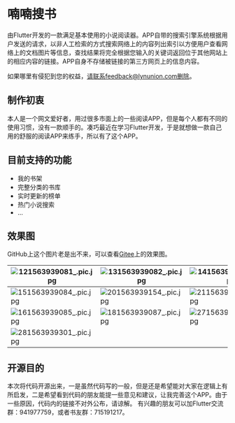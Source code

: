 # 喃喃搜书
由Flutter开发的一款满足基本使用的小说阅读器。APP自带的搜索引擎系统根据用户发送的请求，以非人工检索的方式搜索网络上的内容列出索引以方便用户查看网络上的文档图片等信息，查找结果将完全根据您输入的关键词返回位于其他网站上的相应内容的链接。APP自身不存储被链接的第三方网页上的信息内容。

如果哪里有侵犯到您的权益，请联系feedback@lynunion.com删除。

## 制作初衷
本人是一个网文爱好者，用过很多市面上的一些阅读APP，但是每个人都有不同的使用习惯，没有一款顺手的。凑巧最近在学习Flutter开发，于是就想做一款自己用的舒服的阅读APP来练手，所以有了这个APP。

## 目前支持的功能
- 我的书架
- 完整分类的书库
- 实时更新的榜单
- 热门小说搜索
- ...

## 效果图
GitHub上这个图片老是出不来，可以查看[Gitee](https://gitee.com/YNan-varamor/nnss)上的效果图。

|  ![121563939081_.pic.jpg](http://blog.file.lynunion.com/usr/uploads/2019/07/3124293137.jpg?x-oss-process=style/github) | ![131563939082_.pic.jpg](http://blog.file.lynunion.com/usr/uploads/2019/07/3550673865.jpg?x-oss-process=style/github)  |  ![141563939083_.pic.jpg](http://blog.file.lynunion.com/usr/uploads/2019/07/1806889557.jpg?x-oss-process=style/github) |
| ------------ | ------------ | ------------ |
|![151563939084_.pic.jpg](http://blog.file.lynunion.com/usr/uploads/2019/07/1184929444.jpg?x-oss-process=style/github)   |  ![201563939154_.pic.jpg](http://blog.file.lynunion.com/usr/uploads/2019/07/3479416897.jpg?x-oss-process=style/github)|  ![211563939155_.pic.jpg](http://blog.file.lynunion.com/usr/uploads/2019/07/3016079755.jpg?x-oss-process=style/github) |
| ![161563939085_.pic.jpg](http://blog.file.lynunion.com/usr/uploads/2019/07/2551745572.jpg?x-oss-process=style/github)  |  ![181563939087_.pic.jpg](http://blog.file.lynunion.com/usr/uploads/2019/07/274289299.jpg?x-oss-process=style/github)|  ![271563939300_.pic.jpg](http://blog.file.lynunion.com/usr/uploads/2019/07/2981581671.jpg?x-oss-process=style/github) |
|![281563939301_.pic.jpg](http://blog.file.lynunion.com/usr/uploads/2019/07/2922975873.jpg?x-oss-process=style/github)| | |

## 开源目的
本次将代码开源出来，一是虽然代码写的一般，但是还是希望能对大家在逻辑上有所启发，二是希望看到代码的朋友能提一些意见和建议，让我完善这个APP。由于一些原因，代码内的链接不对外公布，请谅解。
有兴趣的朋友可以加Flutter交流群：941977759，或者书友群：715191217。
